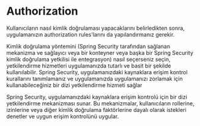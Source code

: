 # Authorization

Kullanıcıların nasıl kimlik doğrulaması yapacaklarını belirledikten sonra, uygulamanızın authorization rules'larını da
yapılandırmanız gerekir.

Kimlik doğrulama yöntemini (Spring Security tarafından sağlanan mekanizma ve sağlayıcı veya bir konteyner veya başka bir
Spring Security kimlik doğrulama yetkilisi ile entegrasyon) nasıl seçerseniz seçin, yetkilendirme hizmetleri
uygulamanızda tutarlı ve basit bir şekilde kullanılabilir. Spring Security, uygulamanızdaki kaynaklara erişim kontrol
kurallarını tanımlamanız ve uygulamanızda uygulamanızı zorlamak için kullanabileceğiniz bir dizi yetkilendirme hizmeti
sağlar

Spring Security, uygulamanızdaki kaynaklara erişim kontrolü için bir dizi yetkilendirme mekanizması sunar. Bu
mekanizmalar, kullanıcıların rollerine, izinlerine veya diğer kimlik doğrulama faktörlerine dayalı olarak istekleri
denetler ve uygun erişim kontrolünü uygular.